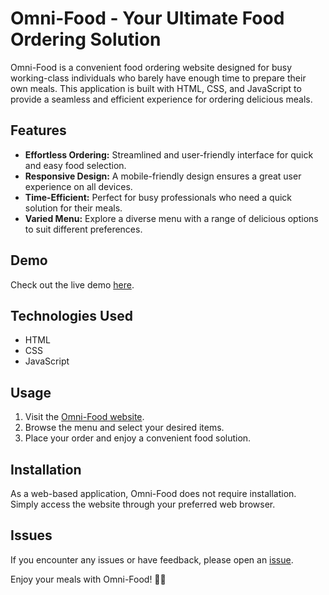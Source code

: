 # Omni-Food - Your Ultimate Food Ordering Solution

Omni-Food is a convenient food ordering website designed for busy working-class individuals who barely have enough time to prepare their own meals. This application is built with HTML, CSS, and JavaScript to provide a seamless and efficient experience for ordering delicious meals.

## Features

- **Effortless Ordering:** Streamlined and user-friendly interface for quick and easy food selection.
- **Responsive Design:** A mobile-friendly design ensures a great user experience on all devices.
- **Time-Efficient:** Perfect for busy professionals who need a quick solution for their meals.
- **Varied Menu:** Explore a diverse menu with a range of delicious options to suit different preferences.

## Demo

Check out the live demo [here](https://omnifood-benjamin.netlify.app/).

## Technologies Used

- HTML
- CSS
- JavaScript

## Usage

1. Visit the [Omni-Food website](https://omnifood-benjamin.netlify.app/).
2. Browse the menu and select your desired items.
3. Place your order and enjoy a convenient food solution.

## Installation

As a web-based application, Omni-Food does not require installation. Simply access the website through your preferred web browser.

## Issues

If you encounter any issues or have feedback, please open an [issue](https://github.com/your-username/omni-food/issues).

Enjoy your meals with Omni-Food! 🍲🚀
